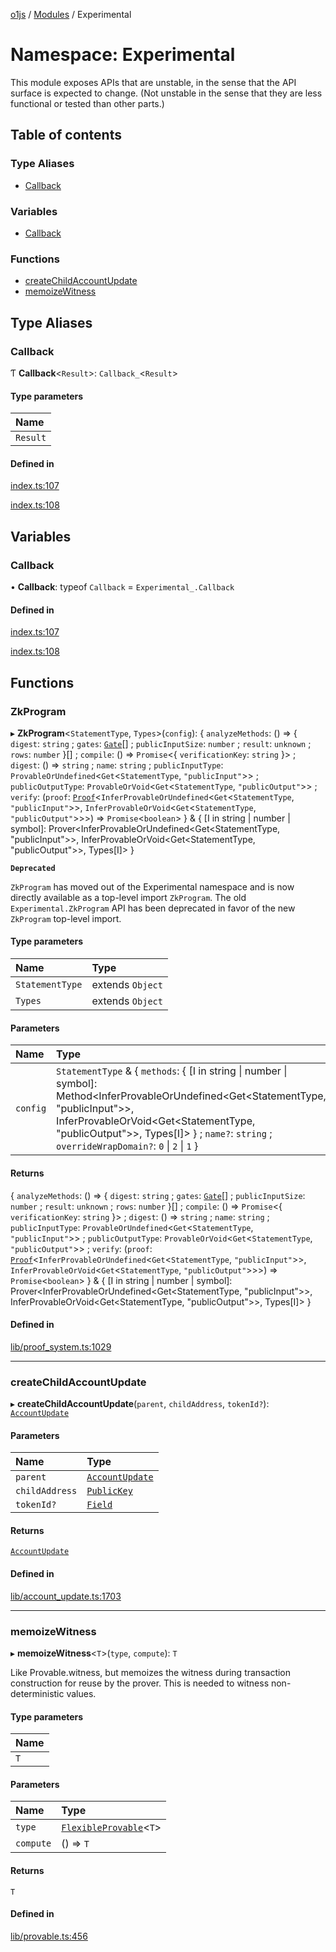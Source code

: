 [o1js](../README.md) / [Modules](../modules.md) / Experimental

# Namespace: Experimental

This module exposes APIs that are unstable, in the sense that the API surface is expected to change.
(Not unstable in the sense that they are less functional or tested than other parts.)

## Table of contents

### Type Aliases

- [Callback](Experimental.md#callback)

### Variables

- [Callback](Experimental.md#callback-1)

### Functions

- [createChildAccountUpdate](Experimental.md#createchildaccountupdate)
- [memoizeWitness](Experimental.md#memoizewitness)

## Type Aliases

### Callback

Ƭ **Callback**<`Result`\>: `Callback_`<`Result`\>

#### Type parameters

| Name |
| :------ |
| `Result` |

#### Defined in

[index.ts:107](https://github.com/o1-labs/o1js/blob/42a18c8d/src/index.ts#L107)

[index.ts:108](https://github.com/o1-labs/o1js/blob/42a18c8d/src/index.ts#L108)

## Variables

### Callback

• **Callback**: typeof `Callback` = `Experimental_.Callback`

#### Defined in

[index.ts:107](https://github.com/o1-labs/o1js/blob/42a18c8d/src/index.ts#L107)

[index.ts:108](https://github.com/o1-labs/o1js/blob/42a18c8d/src/index.ts#L108)

## Functions

### ZkProgram

▸ **ZkProgram**<`StatementType`, `Types`\>(`config`): { `analyzeMethods`: () => { `digest`: `string` ; `gates`: [`Gate`](../modules.md#gate)[] ; `publicInputSize`: `number` ; `result`: `unknown` ; `rows`: `number`  }[] ; `compile`: () => `Promise`<{ `verificationKey`: `string`  }\> ; `digest`: () => `string` ; `name`: `string` ; `publicInputType`: `ProvableOrUndefined`<`Get`<`StatementType`, ``"publicInput"``\>\> ; `publicOutputType`: `ProvableOrVoid`<`Get`<`StatementType`, ``"publicOutput"``\>\> ; `verify`: (`proof`: [`Proof`](../classes/Proof.md)<`InferProvableOrUndefined`<`Get`<`StatementType`, ``"publicInput"``\>\>, `InferProvableOrVoid`<`Get`<`StatementType`, ``"publicOutput"``\>\>\>) => `Promise`<`boolean`\>  } & { [I in string \| number \| symbol]: Prover<InferProvableOrUndefined<Get<StatementType, "publicInput"\>\>, InferProvableOrVoid<Get<StatementType, "publicOutput"\>\>, Types[I]\> }

**`Deprecated`**

`ZkProgram` has moved out of the Experimental namespace and is now directly available as a top-level import `ZkProgram`.
The old `Experimental.ZkProgram` API has been deprecated in favor of the new `ZkProgram` top-level import.

#### Type parameters

| Name | Type |
| :------ | :------ |
| `StatementType` | extends `Object` |
| `Types` | extends `Object` |

#### Parameters

| Name | Type |
| :------ | :------ |
| `config` | `StatementType` & { `methods`: { [I in string \| number \| symbol]: Method<InferProvableOrUndefined<Get<StatementType, "publicInput"\>\>, InferProvableOrVoid<Get<StatementType, "publicOutput"\>\>, Types[I]\> } ; `name?`: `string` ; `overrideWrapDomain?`: ``0`` \| ``2`` \| ``1``  } |

#### Returns

{ `analyzeMethods`: () => { `digest`: `string` ; `gates`: [`Gate`](../modules.md#gate)[] ; `publicInputSize`: `number` ; `result`: `unknown` ; `rows`: `number`  }[] ; `compile`: () => `Promise`<{ `verificationKey`: `string`  }\> ; `digest`: () => `string` ; `name`: `string` ; `publicInputType`: `ProvableOrUndefined`<`Get`<`StatementType`, ``"publicInput"``\>\> ; `publicOutputType`: `ProvableOrVoid`<`Get`<`StatementType`, ``"publicOutput"``\>\> ; `verify`: (`proof`: [`Proof`](../classes/Proof.md)<`InferProvableOrUndefined`<`Get`<`StatementType`, ``"publicInput"``\>\>, `InferProvableOrVoid`<`Get`<`StatementType`, ``"publicOutput"``\>\>\>) => `Promise`<`boolean`\>  } & { [I in string \| number \| symbol]: Prover<InferProvableOrUndefined<Get<StatementType, "publicInput"\>\>, InferProvableOrVoid<Get<StatementType, "publicOutput"\>\>, Types[I]\> }

#### Defined in

[lib/proof_system.ts:1029](https://github.com/o1-labs/o1js/blob/42a18c8d/src/lib/proof_system.ts#L1029)

___

### createChildAccountUpdate

▸ **createChildAccountUpdate**(`parent`, `childAddress`, `tokenId?`): [`AccountUpdate`](../classes/AccountUpdate.md)

#### Parameters

| Name | Type |
| :------ | :------ |
| `parent` | [`AccountUpdate`](../classes/AccountUpdate.md) |
| `childAddress` | [`PublicKey`](../classes/Types.PublicKey.md) |
| `tokenId?` | [`Field`](../classes/Field.md) |

#### Returns

[`AccountUpdate`](../classes/AccountUpdate.md)

#### Defined in

[lib/account_update.ts:1703](https://github.com/o1-labs/o1js/blob/42a18c8d/src/lib/account_update.ts#L1703)

___

### memoizeWitness

▸ **memoizeWitness**<`T`\>(`type`, `compute`): `T`

Like Provable.witness, but memoizes the witness during transaction construction
for reuse by the prover. This is needed to witness non-deterministic values.

#### Type parameters

| Name |
| :------ |
| `T` |

#### Parameters

| Name | Type |
| :------ | :------ |
| `type` | [`FlexibleProvable`](../modules.md#flexibleprovable)<`T`\> |
| `compute` | () => `T` |

#### Returns

`T`

#### Defined in

[lib/provable.ts:456](https://github.com/o1-labs/o1js/blob/42a18c8d/src/lib/provable.ts#L456)
